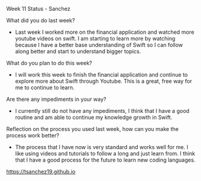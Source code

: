 Week 11 Status - Sanchez

What did you do last week?

* Last week I worked more on the financial application and watched more youtube videos on swift. I am starting to learn more by watching because I have a better base understanding of Swift so I can follow along better and start to understand bigger topics. 

What do you plan to do this week?

* I will work this week to finish the financial application and continue to explore more about Swift through Youtube. This is a great, free way for me to continue to learn. 

Are there any impediments in your way?

* I currently still do not have any impediments, I think that I have a good routine and am able to continue my knowledge growth in Swift. 

Reflection on the process you used last week, how can you make the process work better?

* The process that I have now is very standard and works well for me. I like using videos and tutorials to follow a long and just learn from. I think that I have a good process for the future to learn new coding languages.

https://tsanchez19.github.io
